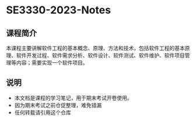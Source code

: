 # SE3330-2023-Notes

## 课程简介

本课程主要讲解软件工程的基本概念、原理、方法和技术，包括软件工程的基本原理、软件开发过程、软件需求分析、软件设计、软件测试、软件维护、软件项目管理等内容；需要实现一个软件项目。

## 说明

- 本文档是课程的学习笔记，用于期末考试开卷使用。
- 因为期末考试之前仓促整理，难免错漏
- 任何转载请引用这个仓库